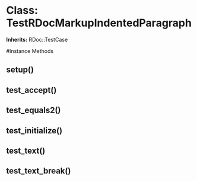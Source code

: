 # Class: TestRDocMarkupIndentedParagraph
**Inherits:** RDoc::TestCase
    




#Instance Methods
## setup() [](#method-i-setup)

## test_accept() [](#method-i-test_accept)

## test_equals2() [](#method-i-test_equals2)

## test_initialize() [](#method-i-test_initialize)

## test_text() [](#method-i-test_text)

## test_text_break() [](#method-i-test_text_break)

